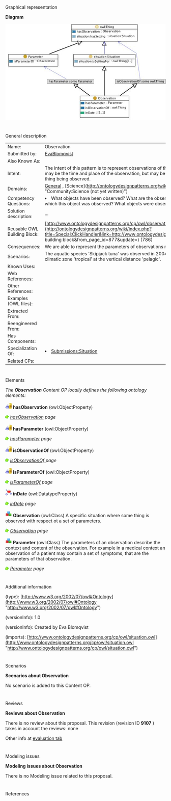 # 

 Graphical representation



__Diagram__ 





[![Image:Observation.jpg](public/images/a/a9/Observation.jpg)](../Image/Observation.jpg "Image:Observation.jpg")





# 

 General description




|  |  |
| --- | --- |
|  Name:  |  Observation  |
|  Submitted by:  | [EvaBlomqvist](../User/EvaBlomqvist "User:EvaBlomqvist")  |
|  Also Known As:  |  |
|  Intent:  |  The intent of this pattern is to represent observations of things, under a set of parameters. Common parameters may be the time and place of the observation, but may be any feature that is observed concerning the specific thing being observed.  |
|  Domains:  | [General](../Community/General "Community:General")  , [Science](http://ontologydesignpatterns.org/wiki/Special:AddData/Domain Form/Community:Science "Community:Science (not yet written)")  |
|  Competency Questions:  | <li>       What objects have been observed? What are the observations of this object? What are the parameters under which this object was observed? What objects were observed under this parameter?      </li> |
|  Solution description:  |  ...  |
|  Reusable OWL Building Block:  | [http://www.ontologydesignpatterns.org/cp/owl/observation.owl](http://ontologydesignpatterns.org/wiki/index.php?title=Special:ClickHandler&link=http://www.ontologydesignpatterns.org/cp/owl/observation.owl&message=OWL building block&from_page_id=877&update=)  (786)  |
|  Consequences:  |  We are able to represent the parameters of observations made.  |
|  Scenarios:  |  The aquatic species 'Skipjack tuna' was observed in 2004 having the exploitation state 'fully exploited' in the climatic zone 'tropical' at the vertical distance 'pelagic'.  |
|  Known Uses:  |  |
|  Web References:  |  |
|  Other References:  |  |
|  Examples (OWL files):  |  |
|  Extracted From:  |  |
|  Reengineered From:  |  |
|  Has Components:  |  |
|  Specialization Of:  | <li><a href="Submissions%253ASituation.html" title="Submissions:Situation">        Submissions:Situation       </a></li> |
|  Related CPs:  |  |



  





# 

 Elements



_The
 __Observation__ 
 Content OP locally defines the following ontology elements:_ 





[![ObjectProperty](public/images/thumb/c/c3/ObjectProperty.gif/20px-ObjectProperty.gif)](../Image/ObjectProperty.gif "ObjectProperty")
__hasObservation__ 
 (owl:ObjectProperty)
 
[![](public/images/thumb/8/87/ArrowRight.gif/11px-ArrowRight.gif)](../Image/ArrowRight.gif "ArrowRight.gif")
_[hasObservation](../Submissions/Observation/hasObservation "Submissions:Observation/hasObservation") 
 page_ 



[![ObjectProperty](public/images/thumb/c/c3/ObjectProperty.gif/20px-ObjectProperty.gif)](../Image/ObjectProperty.gif "ObjectProperty")
__hasParameter__ 
 (owl:ObjectProperty)
 
[![](public/images/thumb/8/87/ArrowRight.gif/11px-ArrowRight.gif)](../Image/ArrowRight.gif "ArrowRight.gif")
_[hasParameter](../Submissions/Observation/hasParameter "Submissions:Observation/hasParameter") 
 page_ 



[![ObjectProperty](public/images/thumb/c/c3/ObjectProperty.gif/20px-ObjectProperty.gif)](../Image/ObjectProperty.gif "ObjectProperty")
__isObservationOf__ 
 (owl:ObjectProperty)
 
[![](public/images/thumb/8/87/ArrowRight.gif/11px-ArrowRight.gif)](../Image/ArrowRight.gif "ArrowRight.gif")
_[isObservationOf](../Submissions/Observation/isObservationOf "Submissions:Observation/isObservationOf") 
 page_ 



[![ObjectProperty](public/images/thumb/c/c3/ObjectProperty.gif/20px-ObjectProperty.gif)](../Image/ObjectProperty.gif "ObjectProperty")
__isParameterOf__ 
 (owl:ObjectProperty)
 
[![](public/images/thumb/8/87/ArrowRight.gif/11px-ArrowRight.gif)](../Image/ArrowRight.gif "ArrowRight.gif")
_[isParameterOf](../Submissions/Observation/isParameterOf "Submissions:Observation/isParameterOf") 
 page_ 



[![DatatypeProperty](public/images/thumb/a/a5/DatatypeProperty.gif/20px-DatatypeProperty.gif)](../Image/DatatypeProperty.gif "DatatypeProperty")
__inDate__ 
 (owl:DatatypeProperty)
 
[![](public/images/thumb/8/87/ArrowRight.gif/11px-ArrowRight.gif)](../Image/ArrowRight.gif "ArrowRight.gif")
_[inDate](../Submissions/Observation/inDate "Submissions:Observation/inDate") 
 page_ 



[![Class](public/images/thumb/2/27/Class.gif/20px-Class.gif)](../Image/Class.gif "Class")
__Observation__ 
 (owl:Class) A specific situation where some thing is observed with respect ot a set of parameters.
 
[![](public/images/thumb/8/87/ArrowRight.gif/11px-ArrowRight.gif)](../Image/ArrowRight.gif "ArrowRight.gif")
_[Observation](../Submissions/Observation/Observation "Submissions:Observation/Observation") 
 page_ 



[![Class](public/images/thumb/2/27/Class.gif/20px-Class.gif)](../Image/Class.gif "Class")
__Parameter__ 
 (owl:Class) The parameters of an observation describe the context and content of the observation. For example in a medical context an observation of a patient may contain a set of symptoms, that are the parameters of that observation.
 
[![](public/images/thumb/8/87/ArrowRight.gif/11px-ArrowRight.gif)](../Image/ArrowRight.gif "ArrowRight.gif")
_[Parameter](../Submissions/Observation/Parameter "Submissions:Observation/Parameter") 
 page_ 


# 

 Additional information



 (type):
 [http://www.w3.org/2002/07/owl#Ontology](http://www.w3.org/2002/07/owl#Ontology "http://www.w3.org/2002/07/owl#Ontology") 




 (versionInfo): 1.0
 



 (versionInfo): Created by Eva Blomqvist
 



 (imports):
 [http://www.ontologydesignpatterns.org/cp/owl/situation.owl](http://www.ontologydesignpatterns.org/cp/owl/situation.owl "http://www.ontologydesignpatterns.org/cp/owl/situation.owl") 




# 

 Scenarios




__Scenarios about Observation__ 


 No scenario is added to this Content OP.
 




# 

 Reviews




__Reviews about Observation__ 


 There is no review about this proposal.
This revision (revision ID
 __9107__ 
 ) takes in account the reviews: none
 



 Other info at
 [evaluation tab](http://ontologydesignpatterns.org/wiki/index.php?title=Submissions:Observation&action=evaluation "http://ontologydesignpatterns.org/wiki/index.php?title=Submissions:Observation&action=evaluation") 





  





# 

 Modeling issues




__Modeling issues about Observation__ 


 There is no Modeling issue related to this proposal.
 




  





# 

 References